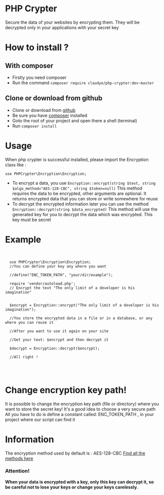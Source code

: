 # PHP Crypter
Secure the data of your websites by encrypting them. They will be decrypted only in your applications with your secret key

# How to install ?

  ## With composer

  * Firstly you need composer 
  * Run the command `composer require claudye/php-crypter:dev-master`

  ## Clone or download from github
  * Clone or download from  [github](https://github.com/Claudye/php-crypter)
  * Be sure you have [composer](https://getcomposer.org/) installed
  * Goto the root of your project and open there a shell (terminal)
  * Run `composer install`
  
# Usage
  When php crypter is successful installed, please import the Encryption class like :

  `use PHPCrypter\Encryption\Encryption;`

  * To encrypt a data, you use `Encryption::encrypt(string $text, string $algo_method="AES-128-CBC", string $token=null)`
  This method requires the data to be encrypted, other arguments are optional. It returns encrypted data that you can store or write somewhere for reuse
  * To decrypt the encrypted information later you can use the method
  `Encryption::decrypt(string $data_encrypted)`
  This method will use the generated key for you to decrypt the data which was encrypted. This key must be secret

# Example
 <pre>
 <code>

  use PHPCrypter\Encryption\Encryption;
  //You can define your key any where you want 

  //define("ENC_TOKEN_PATH", "your/dir/example");

  require 'vendor/autoload.php';
  // Encrypt the text "The only limit of a developer is his imagination" <br> <br>
  $encrypt = Encryption::encrypt("The only limit of a developer is his imagination");

  //You store the encrypted data in a file or in a database, or any where you can reuse it <br>
  //After you want to use it again on your site <br>
  //Get your text: $encrypt and then decrypt it <br>
  $decrypt = Encryption::decrypt($encrypt); 

  //All right ! <br>

</code>
</pre>

# Change encryption key path!

 It is possible to change the encryption key path (file or directory) where you want to store the secret key! It's a good idea to choose a very secure path
 All you have to do is define a constant called: ENC_TOKEN_PATH , in your project where our script can find it

# Information
The encryption method used by default is : AES-128-CBC
[Find all the methods here](https://www.php.net/manual/fr/function.openssl-get-cipher-methods.php)

### Attention!
**When your data is encrypted with a key, only this key can decrypt it, so be careful not to lose your keys or change your keys carelessly.**
